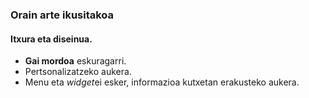 ### Orain arte ikusitakoa
#### Itxura eta diseinua.

- **Gai mordoa** eskuragarri.
- Pertsonalizatzeko aukera.
- Menu eta *widget*ei esker, informazioa kutxetan erakusteko aukera.